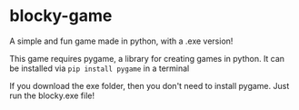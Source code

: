 # blocky-game
A simple and fun game made in python, with a .exe version!

This game requires pygame, a library for creating games in python.
It can be installed via `pip install pygame` in a terminal

If you download the exe folder, then you don't need to install pygame.
Just run the blocky.exe file!

